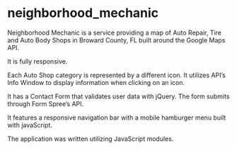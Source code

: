 # neighborhood_mechanic


Neighborhood Mechanic is a service providing a map of Auto Repair, Tire and Auto Body Shops in Broward County, FL built around the Google Maps API. 

It is fully responsive.

Each Auto Shop category is represented by a different icon. It utilizes API’s Info Window to display information when clicking on an icon. 

It has a Contact Form that validates user data with jQuery. The form submits through Form Spree’s API. 

It features a responsive navigation bar with a mobile hamburger menu built with javaScript.

The application was written utilizing JavaScript modules.
